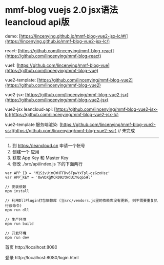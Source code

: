 # mmf-blog vuejs 2.0 jsx语法 leancloud api版

demo: [https://lincenying.github.io/mmf-blog-vue2-jsx-lc/#/](https://lincenying.github.io/mmf-blog-vue2-jsx-lc/)

react: [https://github.com/lincenying/mmf-blog-react](https://github.com/lincenying/mmf-blog-react)

vue1: [https://github.com/lincenying/mmf-blog-vue](https://github.com/lincenying/mmf-blog-vue)

vue2-template: [https://github.com/lincenying/mmf-blog-vue2](https://github.com/lincenying/mmf-blog-vue2)

vue2-jsx: [https://github.com/lincenying/mmf-blog-vue2-jsx](https://github.com/lincenying/mmf-blog-vue2-jsx)

vue2-jsx leancloud-api: [https://github.com/lincenying/mmf-blog-vue2-jsx-lc](https://github.com/lincenying/mmf-blog-vue2-jsx-lc)

vue2-template 服务端渲染: [https://github.com/lincenying/mmf-blog-vue2-ssr](https://github.com/lincenying/mmf-blog-vue2-ssr) // 未完成

---
1. 到 https://leancloud.cn 申请一个帐号
2. 创建一个 应用
3. 获取 App Key 和 Master Key
4. 修改 ./src/api/index.js 下的下面两行
```
var APP_ID = 'M1SivUjmGWHTFDv6FpwYxTpl-gzGzoHsz'
var APP_KEY = 'OwVDXgMCR09ztWdUIYGqG5Hl'
```
```
// 安装依赖
npm install

// 利用DllPlugin打包依赖库 (当src/vendors.js里的依赖库没有更新, 则不需要重复执行该命令)
npm run dll

// 生产环境
npm run build

// 开发环境
npm run dev
```

首页
http://localhost:8080

登录
http://localhost:8080/login.html
